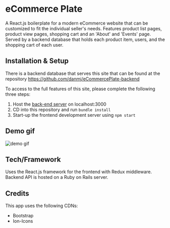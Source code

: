 # eCommerce Plate

A React.js boilerplate for a modern eCommerce website that can be customized to fit the individual seller's needs. Features product list pages, product view pages, shopping cart and an 'About' and 'Events' page. Served by a backend database that holds each product item, users, and the shopping cart of each user.

## Installation & Setup

There is a backend database that serves this site that can be found at the repository https://github.com/danmj/eCommercePlate-backend

To access to the full features of this site, please complete the following three steps:

1. Host the [back-end server](https://github.com/danmj/eCommercePlate-backend) on localhost:3000
2. CD into this repository and run ```bundle install```
2. Start-up the frontend development server using ```npm start```

## Demo gif

![demo gif](https://media.giphy.com/media/XfW2jjx4XUOeO02awk/giphy.gif)

## Tech/Framework

Uses the React.js framework for the frontend with Redux middleware. Backend API is hosted on a Ruby on Rails server.
 
## Credits

 This app uses the following CDNs:
  - Bootstrap
  - Ion-Icons
